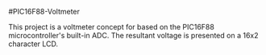 #PIC16F88-Voltmeter

This project is a voltmeter concept for based on the PIC16F88 microcontroller's built-in ADC. The resultant voltage is presented on a 16x2 character LCD.
